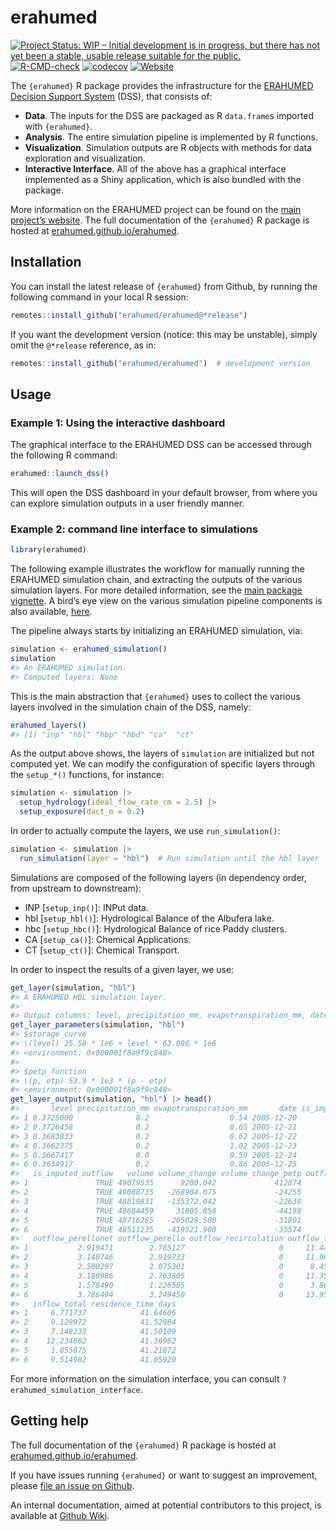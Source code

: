 
<!-- README.md is generated from README.Rmd. Please edit that file -->

# erahumed

<!-- badges: start -->

[![Project Status: WIP – Initial development is in progress, but there
has not yet been a stable, usable release suitable for the
public.](https://www.repostatus.org/badges/latest/wip.svg)](https://www.repostatus.org/#wip)
[![R-CMD-check](https://github.com/erahumed/erahumed/actions/workflows/R-CMD-check.yaml/badge.svg)](https://github.com/erahumed/erahumed/actions/workflows/R-CMD-check.yaml)
[![codecov](https://codecov.io/gh/erahumed/erahumed/graph/badge.svg?token=72POLBUEUR)](https://codecov.io/gh/erahumed/erahumed)
[![Website](https://img.shields.io/badge/Website-here-blue)](https://erahumed.github.io/erahumed/)
<!-- badges: end -->

The `{erahumed}` R package provides the infrastructure for the [ERAHUMED
Decision Support
System](https://www.erahumed.com/decision-support-system/) (DSS), that
consists of:

- **Data**. The inputs for the DSS are packaged as R `data.frame`s
  imported with `{erahumed}`.
- **Analysis**. The entire simulation pipeline is implemented by R
  functions.
- **Visualization**. Simulation outputs are R objects with methods for
  data exploration and visualization.
- **Interactive Interface**. All of the above has a graphical interface
  implemented as a Shiny application, which is also bundled with the
  package.

More information on the ERAHUMED project can be found on the [main
project’s website](https://www.erahumed.com/). The full documentation of
the `{erahumed}` R package is hosted at
[erahumed.github.io/erahumed](https://erahumed.github.io/erahumed/).

## Installation

You can install the latest release of `{erahumed}` from Github, by
running the following command in your local R session:

``` r
remotes::install_github("erahumed/erahumed@*release")
```

If you want the development version (notice: this may be unstable),
simply omit the `@*release` reference, as in:

``` r
remotes::install_github("erahumed/erahumed")  # development version
```

## Usage

### Example 1: Using the interactive dashboard

The graphical interface to the ERAHUMED DSS can be accessed through the
following R command:

``` r
erahumed::launch_dss()
```

This will open the DSS dashboard in your default browser, from where you
can explore simulation outputs in a user friendly manner.

### Example 2: command line interface to simulations

``` r
library(erahumed)
```

The following example illustrates the workflow for manually running the
ERAHUMED simulation chain, and extracting the outputs of the various
simulation layers. For more detailed information, see the [main package
vignette](https://erahumed.github.io/erahumed/articles/erahumed-workflow.html).
A bird’s eye view on the various simulation pipeline components is also
available,
[here](https://erahumed.github.io/erahumed/articles/pipeline-scheme.html).

The pipeline always starts by initializing an ERAHUMED simulation, via:

``` r
simulation <- erahumed_simulation()
simulation
#> An ERAHUMED simulation.
#> Computed layers: None
```

This is the main abstraction that `{erahumed}` uses to collect the
various layers involved in the simulation chain of the DSS, namely:

``` r
erahumed_layers()
#> [1] "inp" "hbl" "hbp" "hbd" "ca"  "ct"
```

As the output above shows, the layers of `simulation` are initialized
but not computed yet. We can modify the configuration of specific layers
through the `setup_*()` functions, for instance:

``` r
simulation <- simulation |>
  setup_hydrology(ideal_flow_rate_cm = 2.5) |>
  setup_exposure(dact_m = 0.2)
```

In order to actually compute the layers, we use `run_simulation()`:

``` r
simulation <- simulation |>
  run_simulation(layer = "hbl")  # Run simulation until the hbl layer
```

Simulations are composed of the following layers (in dependency order,
from upstream to downstream):

- INP \[`setup_inp()`\]: INPut data.
- hbl \[`setup_hbl()`\]: Hydrological Balance of the Albufera lake.
- hbc \[`setup_hbc()`\]: Hydrological Balance of rice Paddy clusters.
- CA \[`setup_ca()`\]: Chemical Applications.
- CT \[`setup_ct()`\]: Chemical Transport.

In order to inspect the results of a given layer, we use:

``` r
get_layer(simulation, "hbl")
#> A ERAHUMED HBL simulation layer.
#> 
#> Output columns: level, precipitation_mm, evapotranspiration_mm, date, is_imputed_level, is_imputed_outflow, volume, volume_change, volume_change_petp, outflow_pujol, outflow_perellonet, outflow_perello, outflow_recirculation, outflow_total, inflow_total, residence_time_days
get_layer_parameters(simulation, "hbl")
#> $storage_curve
#> \(level) 25.58 * 1e6 + level * 63.086 * 1e6
#> <environment: 0x000001f8a9f9c848>
#> 
#> $petp_function
#> \(p, etp) 53.9 * 1e3 * (p - etp)
#> <environment: 0x000001f8a9f9c848>
get_layer_output(simulation, "hbl") |> head()
#>       level precipitation_mm evapotranspiration_mm       date is_imputed_level
#> 1 0.3725000              8.2                  0.54 2005-12-20            FALSE
#> 2 0.3726458              0.2                  0.65 2005-12-21            FALSE
#> 3 0.3683833              0.2                  0.62 2005-12-22            FALSE
#> 4 0.3662375              0.2                  1.02 2005-12-23            FALSE
#> 5 0.3667417              0.0                  0.59 2005-12-24            FALSE
#> 6 0.3634917              0.2                  0.86 2005-12-25            FALSE
#>   is_imputed_outflow   volume volume_change volume_change_petp outflow_pujol
#> 1               TRUE 49079535      9200.042             412874      5.739292
#> 2               TRUE 49088735   -268904.075             -24255      5.901080
#> 3               TRUE 48819831   -135372.042             -22638      3.877427
#> 4               TRUE 48684459     31805.858             -44198      5.410336
#> 5               TRUE 48716265   -205029.500             -31801      1.055759
#> 6               TRUE 48511235   -419521.900             -35574      6.922879
#>   outflow_perellonet outflow_perello outflow_recirculation outflow_total
#> 1           2.919471        2.785127                     0     11.443889
#> 2           3.140746        2.919733                     0     11.961558
#> 3           2.500297        2.075301                     0      8.453025
#> 4           3.180986        2.763805                     0     11.355127
#> 5           1.578490        1.226585                     0      3.860835
#> 6           3.786494        3.249450                     0     13.958823
#>   inflow_total residence_time_days
#> 1     6.771737            41.64606
#> 2     9.129972            41.52984
#> 3     7.148233            41.50109
#> 4    12.234802            41.36962
#> 5     1.855875            41.21872
#> 6     9.514982            41.05920
```

For more information on the simulation interface, you can consult
`?erahumed_simulation_interface`.

## Getting help

The full documentation of the `{erahumed}` R package is hosted at
[erahumed.github.io/erahumed](https://erahumed.github.io/erahumed/).

If you have issues running `{erahumed}` or want to suggest an
improvement, please [file an issue on
Github](https://github.com/erahumed/erahumed/issues).

An internal documentation, aimed at potential contributors to this
project, is available at [Github
Wiki](https://github.com/erahumed/erahumed/wiki).
